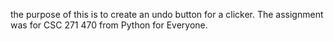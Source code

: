 the purpose of this is to create an undo button for a clicker. The assignment was for CSC 271 470 from Python for Everyone.
